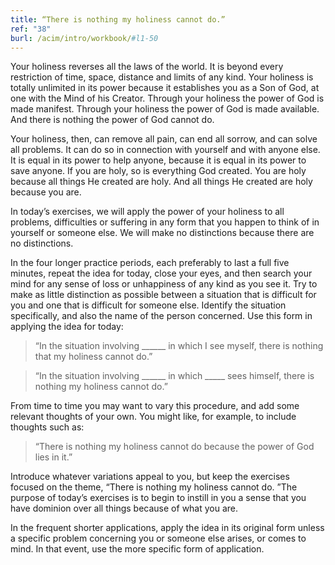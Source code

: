 ```yaml
---
title: “There is nothing my holiness cannot do.”
ref: "38"
burl: /acim/intro/workbook/#l1-50
---
```


Your holiness reverses all the laws of the world. It is beyond every
restriction of time, space, distance and limits of any kind. Your
holiness is totally unlimited in its power because it establishes you as
a Son of God, at one with the Mind of his Creator. Through your holiness
the power of God is made manifest. Through your holiness the power of
God is made available. And there is nothing the power of God cannot do.

Your holiness, then, can remove all pain, can end all sorrow, and can
solve all problems. It can do so in connection with yourself and with
anyone else. It is equal in its power to help anyone, because it is
equal in its power to save anyone. If you are holy, so is everything God
created. You are holy because all things He created are holy. And all
things He created are holy because you are.

In today’s exercises, we will apply the power of your holiness to all
problems, difficulties or suffering in any form that you happen to think
of in yourself or someone else. We will make no distinctions because
there are no distinctions.

In the four longer practice periods, each preferably to last a full five
minutes, repeat the idea for today, close your eyes, and then search
your mind for any sense of loss or unhappiness of any kind as you see
it. Try to make as little distinction as possible between a situation
that is difficult for you and one that is difficult for someone else.
Identify the situation specifically, and also the name of the person
concerned. Use this form in applying the idea for today:

> “In the situation involving \_\_\_\_\_\_ in which I see myself, there
> is nothing that my holiness cannot do.”

> “In the situation involving \_\_\_\_\_\_ in which \_\_\_\_\_ sees
> himself, there is nothing my holiness cannot do.”

From time to time you may want to vary this procedure, and add some
relevant thoughts of your own. You might like, for example, to include
thoughts such as:

> “There is nothing my holiness cannot do because the power of God lies
> in it.”

Introduce whatever variations appeal to you, but keep the exercises
focused on the theme, “There is nothing my holiness cannot do. ”The
purpose of today’s exercises is to begin to instill in you a sense that
you have dominion over all things because of what you are.

In the frequent shorter applications, apply the idea in its original
form unless a specific problem concerning you or someone else arises, or
comes to mind. In that event, use the more specific form of application.

